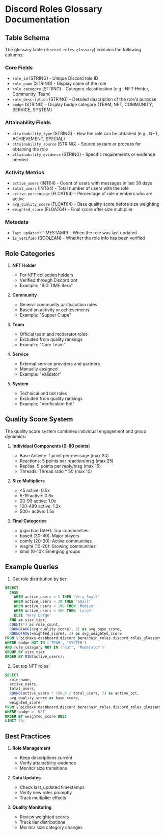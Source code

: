 # Discord Roles Glossary Documentation

## Table Schema

The glossary table (`discord_roles_glossary`) contains the following columns:

### Core Fields
- `role_id` (STRING) - Unique Discord role ID
- `role_name` (STRING) - Display name of the role
- `role_category` (STRING) - Category classification (e.g., NFT Holder, Community, Team)
- `role_description` (STRING) - Detailed description of the role's purpose
- `badge` (STRING) - Display badge category (TEAM, NFT, COMMUNITY, SERVICE, SYSTEM)

### Attainability Fields
- `attainability_type` (STRING) - How the role can be obtained (e.g., NFT, ACHIEVEMENT, SPECIAL)
- `attainability_source` (STRING) - Source system or process for obtaining the role
- `attainability_evidence` (STRING) - Specific requirements or evidence needed

### Activity Metrics
- `active_users` (INT64) - Count of users with messages in last 30 days
- `total_users` (INT64) - Total number of users with the role
- `active_percentage` (FLOAT64) - Percentage of role members who are active
- `avg_quality_score` (FLOAT64) - Base quality score before size weighting
- `weighted_score` (FLOAT64) - Final score after size multiplier

### Metadata
- `last_updated` (TIMESTAMP) - When the role was last updated
- `is_verified` (BOOLEAN) - Whether the role info has been verified

## Role Categories

1. **NFT Holder**
   - For NFT collection holders
   - Verified through Discord bot
   - Example: "BIG TIME Bera"

2. **Community**
   - General community participation roles
   - Based on activity or achievements
   - Example: "Supper Clupe"

3. **Team**
   - Official team and moderator roles
   - Excluded from quality rankings
   - Example: "Core Team"

4. **Service**
   - External service providers and partners
   - Manually assigned
   - Example: "Validator"

5. **System**
   - Technical and bot roles
   - Excluded from quality rankings
   - Example: "Verification Bot"

## Quality Score System

The quality score system combines individual engagement and group dynamics:

1. **Individual Components (0-80 points)**
   - Base Activity: 1 point per message (max 30)
   - Reactions: 5 points per reaction/msg (max 25)
   - Replies: 5 points per reply/msg (max 15)
   - Threads: Thread ratio * 50 (max 10)

2. **Size Multipliers**
   - <5 active: 0.5x
   - 5-19 active: 0.8x
   - 20-99 active: 1.0x
   - 100-499 active: 1.2x
   - 500+ active: 1.5x

3. **Final Categories**
   - gigachad (40+): Top communities
   - based (30-40): Major players
   - comfy (20-30): Active communities
   - wagmi (10-20): Growing communities
   - smol (0-10): Emerging groups

## Example Queries

1. Get role distribution by tier:
```sql
SELECT 
  CASE 
    WHEN active_users < 5 THEN 'Very Small'
    WHEN active_users < 20 THEN 'Small'
    WHEN active_users < 100 THEN 'Medium'
    WHEN active_users < 500 THEN 'Large'
    ELSE 'Very Large'
  END as size_tier,
  COUNT(*) as role_count,
  ROUND(AVG(avg_quality_score), 2) as avg_base_score,
  ROUND(AVG(weighted_score), 2) as avg_weighted_score
FROM \`pickaxe-dashboard.discord_berachain_roles.discord_roles_glossary\`
WHERE badge NOT IN ('TEAM', 'SYSTEM')
AND role_category NOT IN ('Bot', 'Moderator')
GROUP BY size_tier
ORDER BY MIN(active_users);
```

2. Get top NFT roles:
```sql
SELECT 
  role_name,
  active_users,
  total_users,
  ROUND(active_users * 100.0 / total_users, 2) as active_pct,
  avg_quality_score as base_score,
  weighted_score
FROM \`pickaxe-dashboard.discord_berachain_roles.discord_roles_glossary\`
WHERE badge = 'NFT'
ORDER BY weighted_score DESC
LIMIT 10;
```

## Best Practices

1. **Role Management**
   - Keep descriptions current
   - Verify attainability evidence
   - Monitor size transitions

2. **Data Updates**
   - Check last_updated timestamps
   - Verify new roles promptly
   - Track multiplier effects

3. **Quality Monitoring**
   - Review weighted scores
   - Track tier distributions
   - Monitor size category changes
